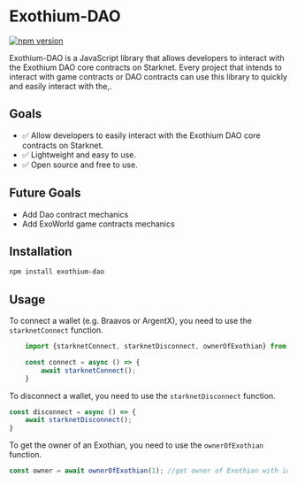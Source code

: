 # Exothium-DAO

[![npm version](https://badge.fury.io/js/exothium-dao.svg)](https://badge.fury.io/js/exothium-dao)

Exothium-DAO is a JavaScript library that allows developers to interact with the Exothium DAO core contracts on Starknet.
Every project that intends to interact with game contracts or DAO contracts can use this library to quickly and easily interact with the,.

## Goals
- ✅ Allow developers to easily interact with the Exothium DAO core contracts on Starknet.
- ✅ Lightweight and easy to use.
- ✅ Open source and free to use.

## Future Goals
- Add Dao contract mechanics
- Add ExoWorld game contracts mechanics

## Installation

```bash
npm install exothium-dao
```

## Usage

To connect a wallet (e.g. Braavos or ArgentX), you need to use the `starknetConnect` function.

```javascript
    import {starknetConnect, starknetDisconnect, ownerOfExothian} from 'exothium-dao';

    const connect = async () => {
        await starknetConnect();
    }
```

To disconnect a wallet, you need to use the `starknetDisconnect` function.

```javascript
const disconnect = async () => {
    await starknetDisconnect();
}
```

To get the owner of an Exothian, you need to use the `ownerOfExothian` function.

```javascript
const owner = await ownerOfExothian(1); //get owner of Exothian with id 1
```






